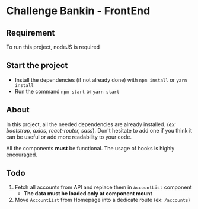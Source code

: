 # Challenge Bankin - FrontEnd

## Requirement

To run this project, nodeJS is required

## Start the project

- Install the dependencies (if not already done) with `npm install` or `yarn install`
- Run the command `npm start` or `yarn start`

## About

In this project, all the needed dependencies are already installed. (*ex: bootstrap, axios, react-router, sass*).
Don't hesitate to add one if you think it can be useful or add more readability to your code.

All the components **must** be functional. The usage of hooks is highly encouraged.

## Todo

1) Fetch all accounts from API and replace them in `AccountList` component
   - **The data must be loaded only at component mount**
2) Move `AccountList` from Homepage into a dedicate route (ex: `/accounts`)
